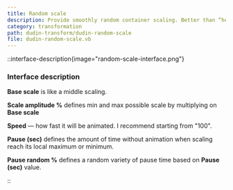 ```yaml
---
title: Random scale
description: Provide smoothly random container scaling. Better than “heartbeat” plugin.
category: transformation
path: dudin-transform/dudin-random-scale
file: dudin-random-scale.vb
---
```


::interface-description{image="random-scale-interface.png"}

### Interface description

**Base scale** is like a middle scaling.

**Scale amplitude %** defines min and max possible scale by multiplying on **Base scale**

**Speed** — how fast it will be animated. I recommend starting from "100".

**Pause (sec)** defines the amount of time without animation when scaling reach its local maximum or minimum.

**Pause random %** defines a random variety of pause time based on **Pause (sec)** value.

::

